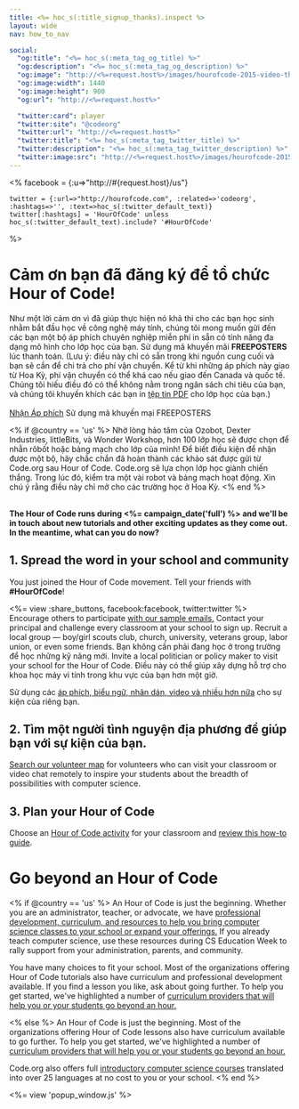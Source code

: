 ```yaml
---
title: <%= hoc_s(:title_signup_thanks).inspect %>
layout: wide
nav: how_to_nav

social:
  "og:title": "<%= hoc_s(:meta_tag_og_title) %>"
  "og:description": "<%= hoc_s(:meta_tag_og_description) %>"
  "og:image": "http://<%=request.host%>/images/hourofcode-2015-video-thumbnail.png"
  "og:image:width": 1440
  "og:image:height": 900
  "og:url": "http://<%=request.host%>"

  "twitter:card": player
  "twitter:site": "@codeorg"
  "twitter:url": "http://<%=request.host%>"
  "twitter:title": "<%= hoc_s(:meta_tag_twitter_title) %>"
  "twitter:description": "<%= hoc_s(:meta_tag_twitter_description) %>"
  "twitter:image:src": "http://<%=request.host%>/images/hourofcode-2015-video-thumbnail.png"
---
```

<%
    facebook = {:u=>"http://#{request.host}/us"}

    twitter = {:url=>"http://hourofcode.com", :related=>'codeorg', :hashtags=>'', :text=>hoc_s(:twitter_default_text)}
    twitter[:hashtags] = 'HourOfCode' unless hoc_s(:twitter_default_text).include? '#HourOfCode'
%>

# Cảm ơn bạn đã đăng ký để tổ chức Hour of Code!

Như một lời cảm ơn vì đã giúp thực hiện nó khả thi cho các bạn học sinh nhằm bắt đầu học về công nghệ máy tính, chúng tôi mong muốn gửi đến các bạn một bộ áp phích chuyên nghiệp miễn phí in sẵn có tính năng đa dạng mô hình cho lớp học của bạn. Sử dụng mã khuyến mãi **FREEPOSTERS** lúc thanh toán. (Lưu ý: điều này chỉ có sẵn trong khi nguồn cung cuối và bạn sẽ cần để chi trả cho phí vận chuyển. Kể từ khi những áp phích này giao từ Hoa Kỳ, phí vận chuyển có thể khá cao nếu giao đến Canada và quốc tế. Chúng tôi hiếu điều đó có thể không nằm trong ngân sách chi tiêu của bạn, và chúng tôi khuyến khích các bạn in [tệp tin PDF](https://code.org/inspire) cho lớp học của bạn.)  
<br />[Nhận Áp phích</button>](https://store.code.org/products/code-org-posters-set-of-12) Sử dụng mã khuyến mại FREEPOSTERS

<% if @country == 'us' %> Nhờ lòng hảo tâm của Ozobot, Dexter Industries, littleBits, và Wonder Workshop, hơn 100 lớp học sẽ được chọn để nhẫn rôbốt hoặc bảng mạch cho lớp của mình! Để biết điều kiện để nhận được một bộ, hãy chắc chắn đã hoàn thành các khảo sát được gửi từ Code.org sau Hour of Code. Code.org sẽ lựa chọn lớp học giành chiến thắng. Trong lúc đó, kiểm tra một vài robot và bảng mạch hoạt động. Xin chú ý rằng điều này chỉ mở cho các trường học ở Hoa Kỳ. <% end %>

<br /> **The Hour of Code runs during <%= campaign_date('full') %> and we'll be in touch about new tutorials and other exciting updates as they come out. In the meantime, what can you do now?**

## 1. Spread the word in your school and community

You just joined the Hour of Code movement. Tell your friends with **#HourOfCode**!

<%= view :share_buttons, facebook:facebook, twitter:twitter %> <br /> Encourage others to participate [with our sample emails.](<%= resolve_url('/promote/resources#sample-emails') %>) Contact your principal and challenge every classroom at your school to sign up. Recruit a local group — boy/girl scouts club, church, university, veterans group, labor union, or even some friends. Bạn không cần phải đang học ở trong trường để học những kỹ năng mới. Invite a local politician or policy maker to visit your school for the Hour of Code. Điều này có thể giúp xây dựng hỗ trợ cho khoa học máy vi tính trong khu vực của bạn hơn một giờ.

Sử dụng các [áp phích, biểu ngữ, nhãn dán, video và nhiều hơn nữa](<%= resolve_url('/promote/resources') %>) cho sự kiện của riêng bạn.

## 2. Tìm một người tình nguyện địa phương để giúp bạn với sự kiện của bạn.

[Search our volunteer map](<%= codeorg_url('/volunteer/local') %>) for volunteers who can visit your classroom or video chat remotely to inspire your students about the breadth of possibilities with computer science.

## 3. Plan your Hour of Code

Choose an [Hour of Code activity](https://hourofcode.com/learn) for your classroom and [review this how-to guide](<%= resolve_url('/how-to') %>).

# Go beyond an Hour of Code

<% if @country == 'us' %> An Hour of Code is just the beginning. Whether you are an administrator, teacher, or advocate, we have [professional development, curriculum, and resources to help you bring computer science classes to your school or expand your offerings.](https://code.org/yourschool) If you already teach computer science, use these resources during CS Education Week to rally support from your administration, parents, and community.

You have many choices to fit your school. Most of the organizations offering Hour of Code tutorials also have curriculum and professional development available. If you find a lesson you like, ask about going further. To help you get started, we've highlighted a number of [curriculum providers that will help you or your students go beyond an hour.](https://hourofcode.com/beyond)

<% else %> An Hour of Code is just the beginning. Most of the organizations offering Hour of Code lessons also have curriculum available to go further. To help you get started, we've highlighted a number of [curriculum providers that will help you or your students go beyond an hour.](https://hourofcode.com/beyond)

Code.org also offers full [introductory computer science courses](https://code.org/educate/curriculum/cs-fundamentals-international) translated into over 25 languages at no cost to you or your school. <% end %>

<%= view 'popup_window.js' %>